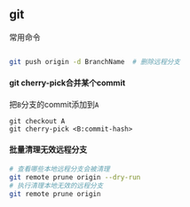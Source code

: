 git
---
常用命令

```sh

git push origin -d BranchName  # 删除远程分支
```


#### git cherry-pick合并某个commit
把``B``分支的commit添加到``A``
```
git checkout A
git cherry-pick <B:commit-hash>
```


#### 批量清理无效远程分支
```sh
# 查看哪些本地远程分支会被清理
git remote prune origin --dry-run
# 执行清理本地无效的远程分支
git remote prune origin
```